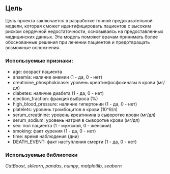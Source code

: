 ## Цель
Цель проекта заключается в разработке точной предсказательной модели, которая сможет идентифицировать пациентов с высоким риском сердечной недостаточности, основываясь на предоставленных медицинских данных. Эта модель поможет врачам принимать более обоснованные решения при лечении пациентов и предотвращать возможные осложнения.

### Используемые признаки:
- age: возраст пациента
- anaemia: наличие анемии (1 - да, 0 - нет)
- creatinine_phosphokinase: уровень креатинфосфокиназы в крови (мг/дл)
- diabetes: наличие диабета (1 - да, 0 - нет)
- ejection_fraction: фракция выброса (%)
- high_blood_pressure: наличие гипертонии (1 - да, 0 - нет)
- platelets: уровень тромбоцитов в крови (10^9/л)
- serum_creatinine: уровень креатинина в сыворотке крови (мг/дл)
- serum_sodium: уровень натрия в сыворотке крови (мг/дл)
- sex: пол пациента (1 - мужской, 0 - женский)
- smoking: факт курения (1 - да, 0 - нет)
- time: время наблюдения (дни)
- DEATH_EVENT: факт наступления смерти (1 - да, 0 - нет)

### Используемые библиотеки
*CatBoost*, *sklearn*, *pandas*, *numpy*, *matplotlib*, *seaborn*
